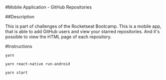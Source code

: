#Mobile Application  - GitHub Repositories

##Description

This is part of challenges of the Rocketseat Bootcamp. 
This is a mobile app, that is able to add GitHub users and view your starred repositories. And it's possible to view the HTML page of each repository. 

#Instructions

`yarn`

`yarn react-native run-android`

`yarn start`


